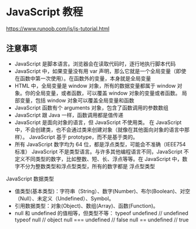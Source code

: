 # JavaScript 教程

https://www.runoob.com/js/js-tutorial.html

## 注意事项

- JavaScript 是脚本语言。浏览器会在读取代码时，逐行地执行脚本代码
- JavaScript 中，如果变量没有用 var 声明，那么它就是一个全局变量（即使在函数中第一次使用）。在函数外的变量，本身就是全局变量
- HTML 中，全局变量是 window 对象，所有的数据变量都属于 window 对象。你的全局变量，或者函数，可以覆盖 window 对象的变量或者函数。
  局部变量，包括 window 对象可以覆盖全局变量和函数
- JavaScript 函数有个 arguments 对象，包含了函数调用的参数数组
- JavaScript 跟 Java 一样，函数调用都是值传递
- JavaScript 是面向对象的语言，但 JavaScript 不使用类。
  在 JavaScript 中，不会创建类，也不会通过类来创建对象（就像在其他面向对象的语言中那样）。
  JavaScript 基于 prototype，而不是基于类的。
- 所有 JavaScript 数字均为 64 位，都是浮点类型，可能会不准确（IEEE754 标准）
  JavaScript 不是类型语言。与许多其他编程语言不同，JavaScript 不定义不同类型的数字，比如整数、短、长、浮点等等。在 JavaScript 中，数字不分为整数类型和浮点型类型，所有的数字都是 浮点型类型

JavaScript 数据类型

- 值类型(基本类型)：字符串（String）、数字(Number)、布尔(Boolean)、对空（Null）、未定义（Undefined）、Symbol。
- 引用数据类型：对象(Object)、数组(Array)、函数(Function)。
- null 和 undefined 的值相等，但类型不等：
  typeof undefined // undefined
  typeof null // object
  null === undefined // false
  null == undefined // true
